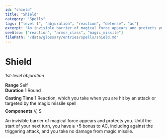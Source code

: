 ```yaml
---
id: "shield"
title: "Shield"
category: "Spells"
tags: ["level 1", "abjuration", "reaction", "defense", "ac"]
excerpt: "An invisible barrier of magical force appears and protects you, granting a bonus to AC."
seeAlso: ["reaction", "armor_class", "magic_missile"]
filePath: "/data/glossary/entries/spells/shield.md"
---
```

# Shield
*1st-level abjuration*

<div class="spell-stat-block">
  <div class="spell-stat-block-grid">
     <div class="spell-stat-block-item">
      <strong class="spell-stat-block-property">Range</strong>
      <span class="spell-stat-block-value">Self</span>
    </div>
    <div class="spell-stat-block-item">
      <strong class="spell-stat-block-property">Duration</strong>
      <span class="spell-stat-block-value">1 Round</span>
    </div>
  </div>
  <div class="spell-stat-block-item" style="width: 100%; text-align: left; margin-top: 0.5rem;">
      <strong class="spell-stat-block-property">Casting Time</strong>
      <span class="spell-stat-block-value">1 Reaction, which you take when you are hit by an attack or targeted by the magic missile spell</span>
  </div>
  <div class="spell-stat-block-item" style="width: 100%; text-align: left; margin-top: 0.5rem;">
      <strong class="spell-stat-block-property">Components</strong>
      <span class="spell-stat-block-value">V, S</span>
  </div>
</div>

An invisible barrier of magical force appears and protects you. Until the start of your next turn, you have a +5 bonus to AC, including against the triggering attack, and you take no damage from <span data-term-id="magic_missile" class="glossary-term-link-from-markdown">magic missile</span>.
